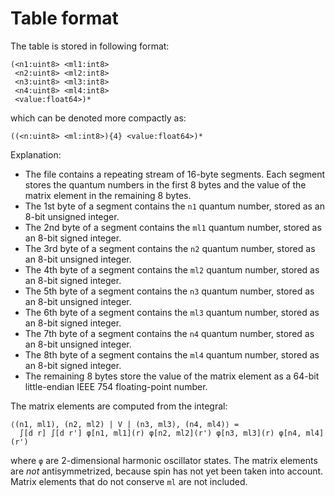 # Table format

The table is stored in following format:

    (<n1:uint8> <ml1:int8>
     <n2:uint8> <ml2:int8>
     <n3:uint8> <ml3:int8>
     <n4:uint8> <ml4:int8>
     <value:float64>)*

which can be denoted more compactly as:

    ((<n:uint8> <ml:int8>){4} <value:float64>)*

Explanation:

  - The file contains a repeating stream of 16-byte segments.  Each segment
    stores the quantum numbers in the first 8 bytes and the value of the
    matrix element in the remaining 8 bytes.
  - The 1st byte of a segment contains the `n1` quantum number, stored as an
    8-bit unsigned integer.
  - The 2nd byte of a segment contains the `ml1` quantum number, stored as an
    8-bit signed integer.
  - The 3rd byte of a segment contains the `n2` quantum number, stored as an
    8-bit unsigned integer.
  - The 4th byte of a segment contains the `ml2` quantum number, stored as an
    8-bit signed integer.
  - The 5th byte of a segment contains the `n3` quantum number, stored as an
    8-bit unsigned integer.
  - The 6th byte of a segment contains the `ml3` quantum number, stored as an
    8-bit signed integer.
  - The 7th byte of a segment contains the `n4` quantum number, stored as an
    8-bit unsigned integer.
  - The 8th byte of a segment contains the `ml4` quantum number, stored as an
    8-bit signed integer.
  - The remaining 8 bytes store the value of the matrix element as a 64-bit
    little-endian IEEE 754 floating-point number.

The matrix elements are computed from the integral:

    ⟨(n1, ml1), (n2, ml2) | V | (n3, ml3), (n4, ml4)⟩ =
      ∫[d r] ∫[d r'] φ[n1, ml1](r) φ[n2, ml2](r') φ[n3, ml3](r) φ[n4, ml4](r')

where `φ` are 2-dimensional harmonic oscillator states.  The matrix elements
are *not* antisymmetrized, because spin has not yet been taken into account.
Matrix elements that do not conserve `ml` are not included.
